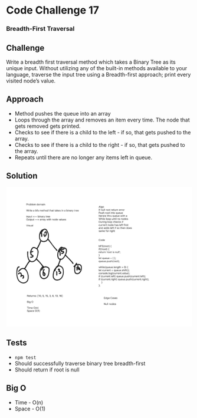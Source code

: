 # Code Challenge 17
### Breadth-First Traversal

## Challenge
Write a breadth first traversal method which takes a Binary Tree as its unique input. Without utilizing any of the built-in methods available to your language, traverse the input tree using a Breadth-first approach; print every visited node’s value.

## Approach
* Method pushes the queue into an array
* Loops through the array and removes an item every time. The node that gets removed gets printed. 
* Checks to see if there is a child to the left - if so, that gets pushed to the array.
* Checks to see if there is a child to the right - if so, that gets pushed to the array.
* Repeats until there are no longer any items left in queue.

## Solution
![Whiteboard](https://github.com/sarkis74/data-structures-and-algorithms/blob/master/401-code-challenges/Breadth-First/BFSdownload.png)

## Tests
* `npm test`
* Should successfully traverse binary tree breadth-first
* Should return if root is null

## Big O
* Time - O(n)
* Space - O(1)
